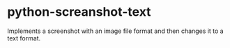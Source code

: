 # python-screanshot-text
Implements a screenshot with an image file format and then changes it to a text format.
